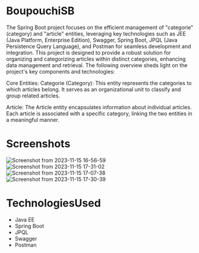 # BoupouchiSB
The Spring Boot project focuses on the efficient management of "categorie" (category) and "article" entities, leveraging key technologies such as JEE (Java Platform, Enterprise Edition), Swagger, Spring Boot, JPQL (Java Persistence Query Language), and Postman for seamless development and integration. This project is designed to provide a robust solution for organizing and categorizing articles within distinct categories, enhancing data management and retrieval. The following overview sheds light on the project's key components and technologies:

 Core Entities:
Categorie (Category): This entity represents the categories to which articles belong. It serves as an organizational unit to classify and group related articles.

Article: The Article entity encapsulates information about individual articles. Each article is associated with a specific category, linking the two entities in a meaningful manner.
   
# Screenshots

![Screenshot from 2023-11-15 16-56-59](https://github.com/Boupouchi/BoupouchiSB/assets/81436882/a7fabd53-6b6a-4c6e-babd-425e87b71764)
![Screenshot from 2023-11-15 17-31-02](https://github.com/Boupouchi/BoupouchiSB/assets/81436882/16f047e3-caa8-41cd-a213-24ed2f01950d)
![Screenshot from 2023-11-15 17-07-38](https://github.com/Boupouchi/BoupouchiSB/assets/81436882/c9966455-a45d-4744-92c8-a3d1f9dfccc2)
![Screenshot from 2023-11-15 17-30-39](https://github.com/Boupouchi/BoupouchiSB/assets/81436882/aada0b17-7b45-4ae0-97ff-3ad82fff14a9)


# TechnologiesUsed
* Java EE
* Spring Boot
* JPQL
* Swagger
* Postman
